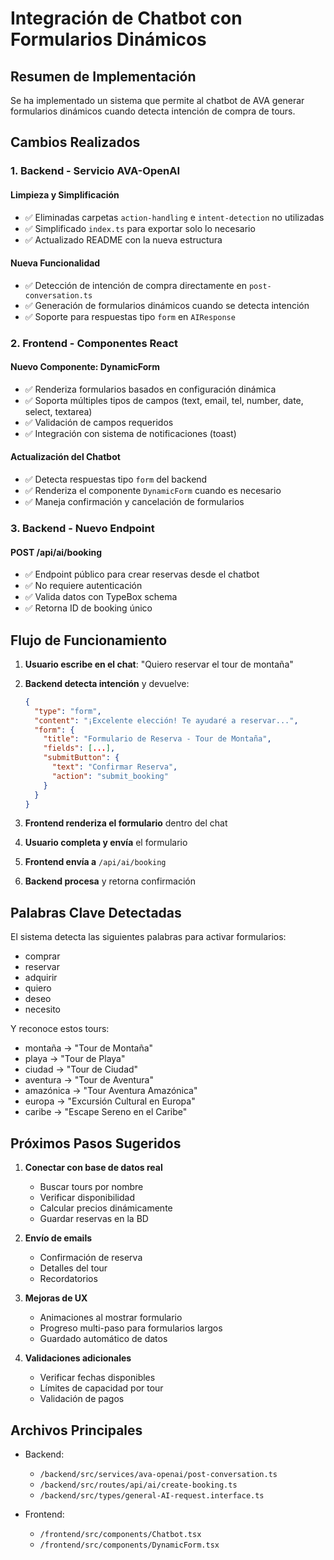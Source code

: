 # Integración de Chatbot con Formularios Dinámicos

## Resumen de Implementación

Se ha implementado un sistema que permite al chatbot de AVA generar formularios dinámicos cuando detecta intención de compra de tours.

## Cambios Realizados

### 1. Backend - Servicio AVA-OpenAI

#### Limpieza y Simplificación
- ✅ Eliminadas carpetas `action-handling` e `intent-detection` no utilizadas
- ✅ Simplificado `index.ts` para exportar solo lo necesario
- ✅ Actualizado README con la nueva estructura

#### Nueva Funcionalidad
- ✅ Detección de intención de compra directamente en `post-conversation.ts`
- ✅ Generación de formularios dinámicos cuando se detecta intención
- ✅ Soporte para respuestas tipo `form` en `AIResponse`

### 2. Frontend - Componentes React

#### Nuevo Componente: DynamicForm
- ✅ Renderiza formularios basados en configuración dinámica
- ✅ Soporta múltiples tipos de campos (text, email, tel, number, date, select, textarea)
- ✅ Validación de campos requeridos
- ✅ Integración con sistema de notificaciones (toast)

#### Actualización del Chatbot
- ✅ Detecta respuestas tipo `form` del backend
- ✅ Renderiza el componente `DynamicForm` cuando es necesario
- ✅ Maneja confirmación y cancelación de formularios

### 3. Backend - Nuevo Endpoint

#### POST /api/ai/booking
- ✅ Endpoint público para crear reservas desde el chatbot
- ✅ No requiere autenticación
- ✅ Valida datos con TypeBox schema
- ✅ Retorna ID de booking único

## Flujo de Funcionamiento

1. **Usuario escribe en el chat**: "Quiero reservar el tour de montaña"

2. **Backend detecta intención** y devuelve:
   ```json
   {
     "type": "form",
     "content": "¡Excelente elección! Te ayudaré a reservar...",
     "form": {
       "title": "Formulario de Reserva - Tour de Montaña",
       "fields": [...],
       "submitButton": {
         "text": "Confirmar Reserva",
         "action": "submit_booking"
       }
     }
   }
   ```

3. **Frontend renderiza el formulario** dentro del chat

4. **Usuario completa y envía** el formulario

5. **Frontend envía a** `/api/ai/booking`

6. **Backend procesa** y retorna confirmación

## Palabras Clave Detectadas

El sistema detecta las siguientes palabras para activar formularios:
- comprar
- reservar
- adquirir
- quiero
- deseo
- necesito

Y reconoce estos tours:
- montaña → "Tour de Montaña"
- playa → "Tour de Playa"
- ciudad → "Tour de Ciudad"
- aventura → "Tour de Aventura"
- amazónica → "Tour Aventura Amazónica"
- europa → "Excursión Cultural en Europa"
- caribe → "Escape Sereno en el Caribe"

## Próximos Pasos Sugeridos

1. **Conectar con base de datos real**
   - Buscar tours por nombre
   - Verificar disponibilidad
   - Calcular precios dinámicamente
   - Guardar reservas en la BD

2. **Envío de emails**
   - Confirmación de reserva
   - Detalles del tour
   - Recordatorios

3. **Mejoras de UX**
   - Animaciones al mostrar formulario
   - Progreso multi-paso para formularios largos
   - Guardado automático de datos

4. **Validaciones adicionales**
   - Verificar fechas disponibles
   - Límites de capacidad por tour
   - Validación de pagos

## Archivos Principales

- Backend:
  - `/backend/src/services/ava-openai/post-conversation.ts`
  - `/backend/src/routes/api/ai/create-booking.ts`
  - `/backend/src/types/general-AI-request.interface.ts`

- Frontend:
  - `/frontend/src/components/Chatbot.tsx`
  - `/frontend/src/components/DynamicForm.tsx` 